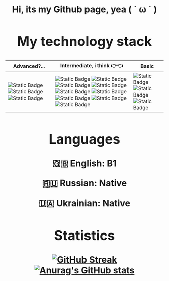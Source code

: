 <h1 align="center">Hi, its my Github page, yea ( ´ ω ` )<a>

## My technology stack
| Advanced?... | Intermediate, i think 👉👈 | Basic |
| ------------- | ------------- | ------------- |
| ![Static Badge](https://img.shields.io/badge/Krita-blue?style=for-the-badge&logo=krita&logoColor=%233BABFF&labelColor=black&color=AFEEEE) ![Static Badge](https://img.shields.io/badge/Inkscape-purple?style=for-the-badge&logo=inkscape&logoColor=%23FFFFFF&labelColor=black&color=8A2BE2) ![Static Badge](https://img.shields.io/badge/FontForge-yellow?style=for-the-badge&logo=fontforge&logoColor=%23F2712B&labelColor=black&color=F4A460) | ![Static Badge](https://img.shields.io/badge/Godot-blue?style=for-the-badge&logo=godotengine&logoColor=%1E90FF&labelColor=black&color=6495ED) ![Static Badge](https://img.shields.io/badge/Blender-yellow?style=for-the-badge&logo=blender&logoColor=%23E87D0D&labelColor=black&color=FFD700) ![Static Badge](https://img.shields.io/badge/KDEnlive-blue?style=for-the-badge&logo=kdenlive&logoColor=%231D99F3&labelColor=black&color=1E90FF) ![Static Badge](https://img.shields.io/badge/Linux-white?style=for-the-badge&logo=linux&logoColor=%23FCC624&labelColor=black&color=FFEFD5) ![Static Badge](https://img.shields.io/badge/Manjaro-green?style=for-the-badge&logo=manjaro&logoColor=%2335BF5C&labelColor=black&color=ADFF2F) ![Static Badge](https://img.shields.io/badge/Terminal-yellow?style=for-the-badge&logo=alacritty&logoColor=%23F46D01&labelColor=black&color=FFE4B5) ![Static Badge](https://img.shields.io/badge/Micro-blue?style=for-the-badge&logo=microeditor&logoColor=%234169E1&labelColor=black&color=6495ED) ![Static Badge](https://img.shields.io/badge/Markdawn-red?style=for-the-badge&logo=markdown&logoColor=%23FFFFFF&labelColor=black&color=A52A2A) ![Static Badge](https://img.shields.io/badge/Git-orange?style=for-the-badge&logo=git&logoColor=FF8C00&labelColor=black&color=FFA07A) | ![Static Badge](https://img.shields.io/badge/Python-blue?style=for-the-badge&logo=python&logoColor=%233776AB&labelColor=black&color=B0E0E6) ![Static Badge](https://img.shields.io/badge/Audacity-blue?style=for-the-badge&logo=audacity&logoColor=%234169E1&labelColor=black&color=0000CD) ![Static Badge](https://img.shields.io/badge/LMMS-green?style=for-the-badge&logo=lmms&logoColor=%2310B146&labelColor=black&color=ADFF2F) |

## Languages
🇬🇧 **English:** B1

🇷🇺 **Russian:** Native

🇺🇦 **Ukrainian:** Native

## Statistics
[![GitHub Streak](https://github-readme-streak-stats.herokuapp.com?user=F0ront&theme=synthwave&border_radius=4.5&date_format=%5BY.%5Dn.j&card_width=455&card_height=195)](https://git.io/streak-stats)
[![Anurag's GitHub stats](https://github-readme-stats.vercel.app/api?username=F0ront&theme=synthwave&show_icons=true)](https://github.com/anuraghazra/github-readme-stats)
